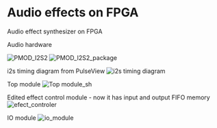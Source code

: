 # Audio effects on FPGA

Audio effect synthesizer on FPGA

Audio hardware

![PMOD_I2S2](https://euborw.bl.files.1drv.com/y4mwscr7u3Q0WJKuOjfrLSFswmMhJFcQz_qvUDQmWPsWANUPPx3s-RrdHahplWN4MPxWtFJAZCzZokzS9oG3hJRHTa8-hztUF-5ix6DoEZ3FbW79HuWuWykaC6-vPQCz_jN-qtZzENmEM_CL7x6Fu-V3fVBwSbUUZ1B4FpyTJbHc2y09jmmIoznP9JKdHkloQC22fRvzkGEwn-uEL7m5GIYtg/pmod_i2s2.jpg) ![PMOD_I2S2_package](https://jhuenw.bl.files.1drv.com/y4mh-JRwzfInJGsB7npvB02QFP4E8O0fYseJrh7mCKZPhDtrRKAkyIU4vrSgIPZ57SPrRugP-CoS5pu-_W9fq1E2gV9SOYeyPc2In_a5uqQzCtwXbUYRvOQnHEt-zomphOLXn2Uw7RpaKbKLNvgQfF-pJNqbiX5LAaW5zODYNF66IESQ3uHqDSOCEtjt620oITZFzO71EyDkpSPB3bvZ61J6Q/pmod_i2s2_package.png)

i2s timing diagram from PulseView
![i2s timing diagram](https://jxuqnw.ch.files.1drv.com/y4m-dZeGZ7098LnxNfhcXYLc_boX5bUNKolrZoOikvJ15bhmx83OEfjXsL0DOx4bJQwo9Nj8JhPdbH3-p2_NsPtkQLQMjqqvHQD1aoTLU4iCGlzmuDkeRaJ4hOWEjlSxfPTpLuJmFxd3Co8m7PUNAHw-lSomMgNqrO4Sw_8E4K-vfiS2ijUOfIdlW4VUDLv0Dku1zcMel3jQGcMSIH0GiQyRA/i2s-loopback.png?psid=1)

Top module
![Top module_sh](https://sqtelw.bl.files.1drv.com/y4m3crragNjKRiiBnam_JQ72R1capMF7J4KFYmU9IC8ejan87w2KHOPl_SzV9Hyi6joKVl75qHteBc-DM81evlTdlBqJ8cgvCm6ISM2YxCEOrbJ7jEZR11jLt_6sS8Alucgz6lbZa-jescBHfFhU9g2CnuQqXTLzn9F3EoO2W4vQHQX8-6efsKfu73ZbmjWOWr9vgFpp42JJJO0DL6gPKsWxA/top-audio-effects.png?)

Edited effect control module - now it has input and output FIFO memory
![efect_controler](https://pgow6w.ch.files.1drv.com/y4mif2QPivMnj_nQp95Yc-kInSbnaIxWAzMxGYeZyCNiJOPYdVBMWxzusnKvldGU-YYT-GSQ8sBSAg-Wo8VFqW6cQ61Kx5COHV7Yq5e86DLo7dnwmncAHgkoYNpX2_ciRAsf4Npob9v_H6Bs3KGwJCqXzSSWf3XSEvavt-iGzYch1ImTnXIpnAbRLFpQxczbDbw2NgiaEf2yZNJYD7PjvHBBg/efect_controler.png?)

IO module
![io_module](https://b6w9pw.ch.files.1drv.com/y4mgPXnMZOMUJWVUBhbHNP217wE84t29_bt9uDZ7lbozZTPFiq3Ncan_uSvk7YjRzmkIPma5t_dcwxAvLgd8ZV5n1GBIzJ5cCEiS1gCR0y7y4x5brYBBRXjJh5VXI0ITpQRCvlggTSzNZE4b7Ux8hvzoxa586RGty8d-a1eblClQE3GD4QAiPMV0CrT-ROt7axdN_ArKMn0HKHCYomtW3Gu4A/io_module.png?psid=1)
